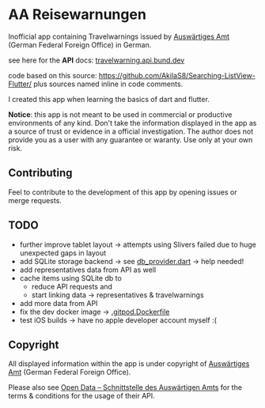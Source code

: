 # AA Reisewarnungen

Inofficial app containing Travelwarnings issued by [Auswärtiges Amt](https://www.auswaertiges-amt.de/en) (German Federal Foreign Office) in German.

see here for the **API** docs: [travelwarning.api.bund.dev](https://travelwarning.api.bund.dev/)

code based on this source: https://github.com/AkilaS8/Searching-ListView-Flutter/ plus sources named inline in code comments.

I created this app when learning the basics of dart and flutter.

**Notice**: this app is not meant to be used in commercial or productive environments of any kind. Don't take the information displayed in the app as a source of trust or evidence in a official investigation. The author does not provide you as a user with any guarantee or waranty. Use only at your own risk.

## Contributing

Feel to contribute to the development of this app by opening issues or merge requests.

## TODO

* further improve tablet layout -> attempts using Slivers failed due to huge unexpected gaps in layout
* add SQLite storage backend -> see [db_provider.dart](https://raw.githubusercontent.com/eUgEntOptIc44/AAReisewarnungen/main/lib/providers/db_provider.dart) -> help needed!
* add representatives data from API as well
* cache items using SQLite db to
    * reduce API requests and 
    * start linking data -> representatives & travelwarnings
* add more data from API
* fix the dev docker image -> [.gitpod.Dockerfile](https://raw.githubusercontent.com/eUgEntOptIc44/AAReisewarnungen/main/.gitpod.Dockerfile)
* test iOS builds -> have no apple developer account myself :(

## Copyright

All displayed information within the app is under copyright of [Auswärtiges Amt](https://www.auswaertiges-amt.de/en) (German Federal Foreign Office).

Please also see [Open Data – Schnittstelle des Auswärtigen Amts](https://www.auswaertiges-amt.de/de/open-data-schnittstelle/736118) for the terms & conditions for the usage of their API.

